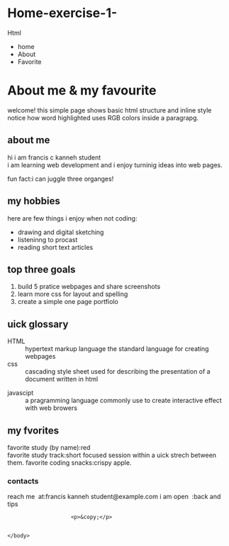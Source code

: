 # Home-exercise-1-
Html <!DOCTYPE html>
<html lang="en">
    <!--thus is where our head element started-->
    <head>
        <meta charset="utf=8">
        <meta name="description"content="home exercise 1">
        <meta name="author"content="your name">
        <title>home exercise</title>
    </head>
    <body>
        <!--navigation bar-->
        <ul>
            <li>home</li>
            <li>About</li>
            <li>Favorite</li>
        </ul>
        <h1>About me & my favourite</h1>
        <p>welcome! this simple page shows basic html structure and inline style 
            notice how word highlighted uses RGB colors inside a paragrapg. </p>
            <h2>about me</h2>
            <p>
                hi i am francis c kanneh student<br>i am learning web development and i enjoy turninig ideas into web pages.</p>
                fun fact:i can juggle three organges!</p>
                <h2>my hobbies</h2>
                <p>here are few things i enjoy when not coding:<ul>
                    <li>drawing and digital sketching</li>
                    <li>listeninng to procast</li>
                    <li>reading short text articles</li>
                </ul>
                </p>
                <h2>top three goals</h2>
                <ol>
                    <li>build 5 pratice webpages and share screenshots</li>
                    <li>learn more css for layout and spelling</li>
                    <li>create a simple one page portfiolo</li>
                </ol>
            <h2>uick glossary</h2>
            <dl>
                <dt>HTML</dt>
                <dd>hypertext markup language the standard language for creating webpages</dd>
                <dt>css</dt>
                <dd>cascading style sheet used for describing the presentation of a document written in html</dd>
            <dl>
            <dt>javascipt</dt>
            <dd> a pragramming language commonly use to create 
                interactive effect with web browers</dl>
                <h2>my fvorites</h2>
                <p> favorite study (by name):red<br>
                    favorite study track:short focused session within a uick strech
                    between them.
                    favorite coding snacks:crispy apple. </p>
                    <h3>contacts</h3>
                    <p>reach me &nbsp;at:francis kanneh student@example.com i am open
                        &nbsp;:back and tips </p>

                        <p>&copy;</p>
                

    </body>
</html>
